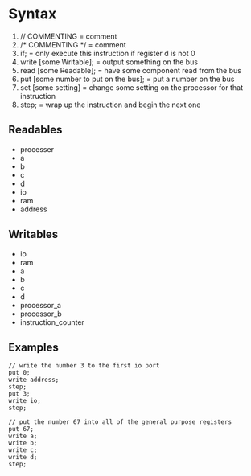 # Syntax
1. // COMMENTING                              = comment
2. /* COMMENTING */                           = comment
3. if;                                        = only execute this instruction if register d is not 0
4. write [some Writable];                     = output something on the bus
5. read [some Readable];                      = have some component read from the bus
6. put [some number to put on the bus];       = put a number on the bus
7. set [some setting]                         = change some setting on the processor for that instruction
7. step;                                      = wrap up the instruction and begin the next one

## Readables
* processer
* a
* b
* c
* d
* io
* ram
* address


## Writables
* io
* ram
* a
* b
* c
* d
* processor_a
* processor_b
* instruction_counter


## Examples
```assembly
// write the number 3 to the first io port
put 0;
write address;
step;
put 3;
write io;
step;
```
```assembly 
// put the number 67 into all of the general purpose registers
put 67;
write a;
write b;
write c;
write d;
step;
```